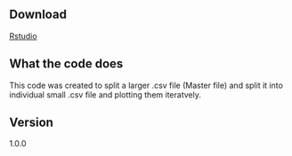 ## Download
[Rstudio](https://www.rstudio.com/)

## What the code does
This code was created to split a larger .csv file (Master file) and split it into individual small .csv file and plotting them iteratvely.

## Version
1.0.0

